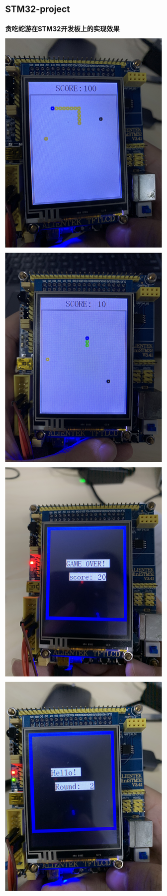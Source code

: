 # STM32-project
## 贪吃蛇游在STM32开发板上的实现效果
![屏幕快照 2020-02-25 下午12.23.46](https://github.com/Hello-GS/STM32-project/blob/master/1.JPG)

![屏幕快照2](https://github.com/Hello-GS/STM32-project/blob/master/2.JPG)

![屏幕快照3](https://github.com/Hello-GS/STM32-project/blob/master/5.JPG)

![屏幕快照4](https://github.com/Hello-GS/STM32-project/blob/master/IMG_3739.JPG)
